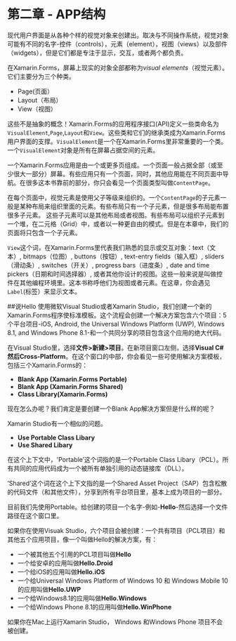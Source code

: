 # 第二章 - APP结构

现代用户界面是从各种个样的视觉对象来创建出。取决与不同操作系统，视觉对象可能有不同的名字-控件（controls），元素（element），视图（views）以及部件（widgets），但是它们都是专注于显示，交互，或者两个都负责。

在Xamarin.Forms，屏幕上现实的对象全部都称为*visual elements*（视觉元素）。它们主要分为三个种类。

* Page(页面）
* Layout（布局）
* View（视图）

这些不是抽象的概念！Xamarin.Forms的应用程序接口(API)定义一些类命名为 `VisualElement`,`Page`,`Layout`和`View`。这些类和它们的继承类成为Xamarin.Forms用户界面的支撑。`VisualElement`是一个在Xamarin.Forms里非常重要的一个类。 一个`VisualElement`对象是所有在屏幕占据空间的元素。

一个Xamarin.Forms应用是由一个或更多页组成。一个页面一般占据全部（或至少很大一部分）屏幕。有些应用只有一个页面，同时，其他应用能在不同页面中导航。在很多这本书靠前的部分，你只会看见一个页面类型叫做`ContentPage`。

在每个页面中，视觉元素是使用父子等级来组织的。一个`ContentPage`的子元素一般是某种布局来组织里面的元素。有些布局只有一个子元素，但是很多布局能布置很多子元素。 这些子元素可以是其他布局或者视图。有些布局可以组织子元素到一个堆，在二元格（Grid）中，或者以一种更自由的模式。但是在本章中，我们的页面将只包含一个子元素。

`View`这个词，在Xamarin.Forms里代表我们熟悉的显示或交互对象：text（文本）, bitmaps（位图）, buttons（按钮）, text-entry fields（输入框）, sliders（滑动条）, switches（开关）, progress bars（进度条）, date and time pickers（日期和时间选择器）, 或者其他你设计的视图。这些一般来说是叫做控件在其他编程环境里。这本书称呼他们为视图或者元素。在这章，你会遇见`Label`(标签）来显示文本。

##说Hello
使用微软Visual Studio或者Xamarin Studio，我们创建一个新的Xamarin.Forms程序使标准模板。这个流程会创建一个解决方案包含六个项目：5个平台项目-iOS, Android, the Universal Windows Platform (UWP), Windows 8.1, and Windows Phone 8.1-和一个共同分享的项目包含这个应用的绝大代码。

在Visual Studio里，选择**文件>新建>项目**。在新项目窗口左侧，选择**Visual C#**然后**Cross-Platform**。在这个窗口的中部，你会看见一些可使用解决方案模板，包括三个Xamarin.Forms的：

* **Blank App (Xamarin.Forms Portable)**
* **Blank App (Xamarin.Forms Shared)**
* **Class Library(Xamarin.Forms)**

现在怎么办呢？我们肯定是要创建一个Blank App解决方案但是什么样的呢？

Xamarin Studio有一个相似的问题。

* **Use Portable Class Libary**
* **Use Shared Libary**

在这个上下文中，'Portable’这个词指的是一个Portable Class Libary（PCL）。所有共同的应用代码成为一个被所有单独引用的动态链接库（DLL）。

’Shared‘这个词在这个上下文指的是一个Shared Asset Project（SAP）包含松散的代码文件（和其他文件），分享到所有平台项目里，基本上成为项目的一部分。

目前我们先使用Portable。给创建的项目一个名字-例如-**Hello**-然后选择一个文件路径在这个窗口里。

如果你在使用Visuak Studio，六个项目会被创建：一个共有项目（PCL项目）和其他五个应用项目，像一个叫做Hello的解决方案，有：

* 一个被其他五个引用的PCL项目叫做**Hello**
* 一个给安卓的应用叫做**Hello.Droid**
* 一个给iOS的应用叫做**Hello.iOS**
* 一个给Universal Windows Platform of Windows 10 和 Windows Mobile 10的应用叫做**Hello.UWP**
* 一个给Windows8.1的应用叫做**Hello.Windows**
* 一个给Windows Phone 8.1的应用叫做**Hello.WinPhone**

如果你在Mac上运行Xamarin Studio， Windows 和Windows Phone 项目不会被创建。
